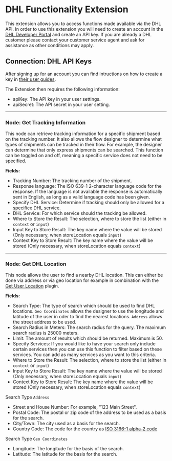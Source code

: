 # DHL Functionality Extension

This extension allows you to access functions made available via the DHL API. In order to use this extension you will need to create an account in the [DHL Developer Portal](https://developer.dhl.com/documentation) and create an API key. If you are already a DHL customer please contact your customer service agent and ask for assistance as other conditions may apply.  

## Connection: DHL API Keys

After signing up for an account you can find intructions on how to create a key in [their user guides](https://developer.dhl.com/api-reference/shipment-tracking#get-started-section/user-guide).

The Extension then requires the following information: 

- apiKey: The API key in your user settings.
- apiSecret: The API secret in your user setting.

---
### Node: Get Tracking Information

This node can retrieve tracking information for a specific shipment based on the tracking number. It also allows the flow designer to determine what types of shipments can be tracked in their flow. For example, the designer can determine that only express shipments can be searched. This function can be toggled on and off, meaning a specific service does not need to be specified. 

**Fields:**

- Tracking Number: The tracking number of the shipment. 
- Response language: The ISO 639-1 2-character language code for the response. If the language is not available the response is automatically sent in English, as long as a valid language code has been given. 
- Specify DHL Service: Determine if tracking should only be allowed for a specifice DHL service.
- DHL Service: For which service should the tracking be allowed. 
- Where to Store the Result: The selection, where to store the list (either in `context` or `input`)
- Input Key to Store Result: The key name where the value will be stored (Only necessary, when storeLocation equals `input`)
- Context Key to Store Result: The key name where the value will be stored (Only necessary, when storeLocation equals `context`)

---
### Node: Get DHL Location

This node allows the user to find a nearby DHL location. This can either be done via address or via geo location for example in combination with the [Get User Location](https://support.cognigy.com/hc/en-us/articles/360019600399-Webchat-Plugins-Overview) plugin.

**Fields:**

- Search Type: The type of search which should be used to find DHL locations. `Geo Coordinates` allows the designer to use the longitude and latitude of the user in oder to find the nearest locations. `Address` allows the street address to be used.
- Search Radius in Meters: The search radius for the query. The maximum search radius is 25000 meters. 
- Limit: The amount of results which should be returned. Maximum is 50.
- Specify Services: If you would like to have your search only include certain services then you can use this function to filter based on these services. You can add as many services as you want to this criteria.
- Where to Store the Result: The selection, where to store the list (either in `context` or `input`)
- Input Key to Store Result: The key name where the value will be stored (Only necessary, when storeLocation equals `input`)
- Context Key to Store Result: The key name where the value will be stored (Only necessary, when storeLocation equals `context`)

Search Type `Address`
- Street and House Number: For example, "123 Main Street".
- Postal Code: The postal or zip code of the address to be used as a basis for the search.  
- City/Town: The city used as a basis for the search. 
- Country Code: The code for the country as [ISO 3166-1 alpha-2 code](https://en.wikipedia.org/wiki/ISO_3166-1_alpha-2)

Search Type `Geo Coordinates`
- Longitude: The longitude for the basis of the search. 
- Latitude: The latitude for the basis for the search.
